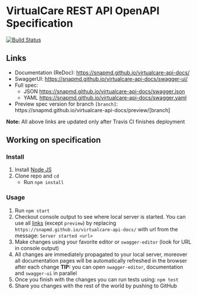 # VirtualCare REST API OpenAPI Specification
[![Build Status](https://travis-ci.org/SnapMD/virtualcare-api-docs.svg?branch=master)](https://travis-ci.org/SnapMD/virtualcare-api-docs)

## Links

- Documentation (ReDoc): https://snapmd.github.io/virtualcare-api-docs/
- SwaggerUI: https://snapmd.github.io/virtualcare-api-docs/swagger-ui/
- Full spec:
    + JSON https://snapmd.github.io/virtualcare-api-docs/swagger.json
    + YAML https://snapmd.github.io/virtualcare-api-docs/swagger.yaml
- Preview spec version for branch `[branch]`: https://<i></i>snapmd.github.io/virtualcare-api-docs/preview/[branch]

**Note:** All above links are updated only after Travis CI finishes deployment

## Working on specification
### Install

1. Install [Node JS](https://nodejs.org/)
2. Clone repo and `cd`
    + Run `npm install`

### Usage

1. Run `npm start`
2. Checkout console output to see where local server is started. You can use all [links](#links) (except `preview`) by replacing `https://snapmd.github.io/virtualcare-api-docs/` with url from the message: `Server started <url>`
3. Make changes using your favorite editor or `swagger-editor` (look for URL in console output)
4. All changes are immediately propagated to your local server, moreover all documentation pages will be automatically refreshed 
in the browser after each change
**TIP:** you can open `swagger-editor`, documentation and `swagger-ui` in parallel
5. Once you finish with the changes you can run tests using: `npm test`
6. Share you changes with the rest of the world by pushing to GitHub
